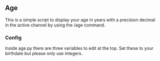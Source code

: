 ## Age
This is a simple script to display your age in years with a precision decimal in the active channel by using the /age command.

### Config
Inside age.py there are three variables to edit at the top. Set these to your birthdate but please only use integers.
